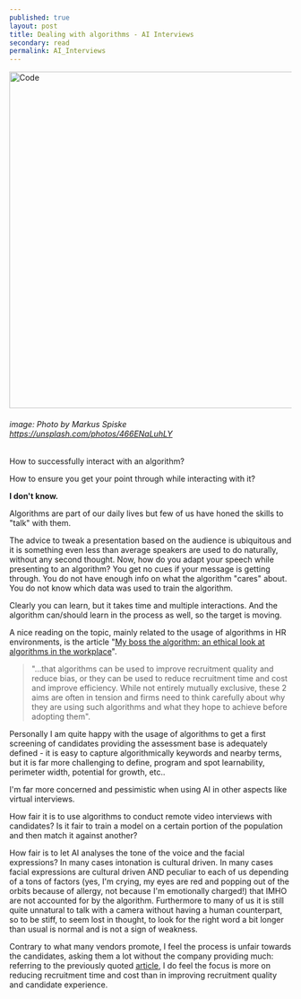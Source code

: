 ```yaml
---
published: true
layout: post
title: Dealing with algorithms - AI Interviews
secondary: read
permalink: AI_Interviews
---
```


<img src="https://images.unsplash.com/photo-1515524738708-327f6b0037a7?ixlib=rb-1.2.1&ixid=eyJhcHBfaWQiOjEyMDd9&auto=format&fit=crop&w=1500&q=80" alt="Code" width="600"/>

###### image: Photo by Markus Spiske https://unsplash.com/photos/466ENaLuhLY

How to successfully interact with an algorithm? 

How to ensure you get your point through while interacting with it?

**I don't know.**

Algorithms are part of our daily lives but few of us have honed the skills to "talk" with them.

The advice to tweak a presentation based on the audience is  ubiquitous and it is something even less than average speakers are used to do naturally, without any second thought. 
Now, how do you adapt your speech while presenting to an algorithm?
You get no cues if your message is getting through.
You do not have enough info on what the algorithm "cares" about.
You do not know which data was used to train the algorithm.

Clearly you can learn, but it takes time and multiple interactions. And the algorithm can/should learn in the process as well, so the target is moving.

A nice reading on the topic, mainly related to the usage of algorithms in HR environments, is the article "[My boss the algorithm: an ethical look at algorithms in the workplace](https://www.acas.org.uk/my-boss-the-algorithm-an-ethical-look-at-algorithms-in-the-workplace/html)".

> "...that algorithms can be used to improve recruitment quality and reduce bias, or they can be used to reduce recruitment time and cost and improve efficiency. While not entirely mutually exclusive, these 2 aims are often in tension and firms need to think carefully about why they are using such algorithms and what they hope to achieve before adopting them".

Personally I am quite happy with the usage of algorithms to get a first screening of candidates providing the assessment base is adequately defined - it is easy to capture algorithmically keywords and nearby terms, but it is far more challenging to define, program and spot learnability, perimeter width, potential for growth, etc..

I'm far more concerned and pessimistic when using AI in other aspects like virtual interviews.

How fair it is to use algorithms to conduct remote video interviews with candidates? Is it fair to train a model on a certain portion of the population and then match it against another?

How fair is to let AI analyses the tone of the voice and the facial expressions? In many cases intonation is cultural driven.
In many cases facial expressions are cultural driven AND peculiar to each of us depending of a tons of factors (yes, I'm crying, my eyes are red and popping out of the orbits because of allergy, not because I'm emotionally charged!) that IMHO are not accounted for by the algorithm. 
Furthermore to many of us it is still quite unnatural to talk with a camera without having a human counterpart, so to be stiff, to seem lost in thought, to look for the right word a bit longer than usual is normal and is not a sign of weakness.

Contrary to what many vendors promote, I feel the process is unfair towards the candidates, asking them a lot without the company providing much: referring to the previously quoted [article](https://www.acas.org.uk/my-boss-the-algorithm-an-ethical-look-at-algorithms-in-the-workplace/html), I do feel the focus is more on reducing recruitment time and cost than in improving recruitment quality and candidate experience.